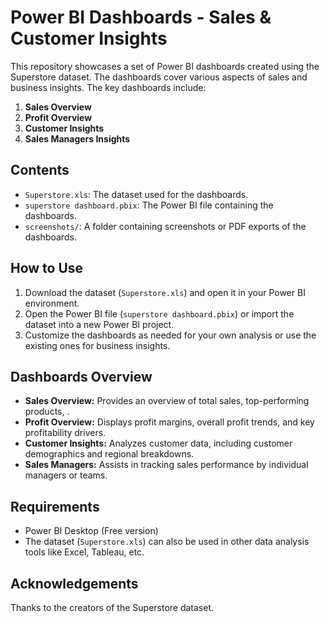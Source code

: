 # Power BI Dashboards - Sales & Customer Insights

This repository showcases a set of Power BI dashboards created using the Superstore dataset. The dashboards cover various aspects of sales and business insights. The key dashboards include:

1. **Sales Overview**
2. **Profit Overview**
3. **Customer Insights**
4. **Sales Managers Insights**

## Contents
- `Superstore.xls`: The dataset used for the dashboards.
- `superstore dashboard.pbix`: The Power BI file containing the dashboards.
- `screenshots/`: A folder containing screenshots or PDF exports of the dashboards.

## How to Use
1. Download the dataset (`Superstore.xls`) and open it in your Power BI environment.
2. Open the Power BI file (`superstore dashboard.pbix`) or import the dataset into a new Power BI project.
3. Customize the dashboards as needed for your own analysis or use the existing ones for business insights.

## Dashboards Overview
- **Sales Overview:** Provides an overview of total sales, top-performing products, .
- **Profit Overview:** Displays profit margins, overall profit trends, and key profitability drivers.
- **Customer Insights:** Analyzes customer data, including customer demographics and regional breakdowns.
- **Sales Managers:** Assists in tracking sales performance by individual managers or teams.

## Requirements
- Power BI Desktop (Free version)
- The dataset (`Superstore.xls`) can also be used in other data analysis tools like Excel, Tableau, etc.

## Acknowledgements
Thanks to the creators of the Superstore dataset.

